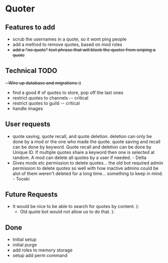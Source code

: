 # Quoter

## Features to add
- scrub the usernames in a quote, so it wont ping people
- add a method to remove quotes, based on mod roles
- ~~add a "no quote" text phrase that will block the quoter from sniping a quote~~

## Technical TODO
~~- Wire up database and migrations :)~~
- find a good # of quotes to store, pop off the last ones
- restrict quotes to channels -- critical
- restrict quotes to guild -- critical
- handle images


## User requests

* quote saving, quote recall, and quote deletion. deletion can only be done by a mod or the one who made the quote. quote saving and recall can be done by keyword. Quote recall and deletion can be done by Unique ID. If multiple quotes share a keyword then one is selected at random. A mod can delete all quotes by a user if needed. - Delta
* Gives mods etc permission to delete quotes... the old bot required admin permission to delete quotes so well with how inactive admins could be alot of them weren't deleted for a long time... something to keep in mind. - Tooski

## Future Requests

* It would be nice to be able to search for quotes by content. (:
  * Old quote bot would not allow us to do that. ):

## Done
 
 - Initial setup
 - initial purge
 - add roles to memory storage
 - setup add perm command
